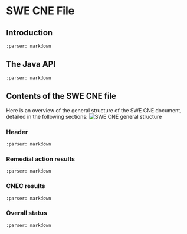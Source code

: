 # SWE CNE File

## Introduction

```{include} introduction.md
:parser: markdown
```

## The Java API

```{include} java-api.md
:parser: markdown
```

## Contents of the SWE CNE file

Here is an overview of the general structure of the SWE CNE document, detailed in the following sections:
![SWE CNE general structure](/_static/img/swe-cne-structure.png)

### Header

```{include} header.md
:parser: markdown
```

### Remedial action results

```{include} ra-results.md
:parser: markdown
```

### CNEC results

```{include} cnec-results.md
:parser: markdown
```

### Overall status

```{include} status.md
:parser: markdown
```